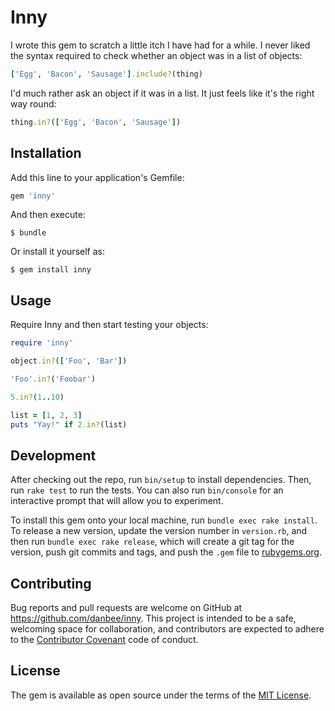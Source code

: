 # Inny

I wrote this gem to scratch a little itch I have had for a while. I never liked
the syntax required to check whether an object was in a list of objects:

```ruby
['Egg', 'Bacon', 'Sausage'].include?(thing)
```

I'd much rather ask an object if it was in a list. It just feels like it's the
right way round:

```ruby
thing.in?(['Egg', 'Bacon', 'Sausage'])
```

## Installation

Add this line to your application's Gemfile:

```ruby
gem 'inny'
```

And then execute:

    $ bundle

Or install it yourself as:

    $ gem install inny

## Usage

Require Inny and then start testing your objects:

```ruby
require 'inny'

object.in?(['Foo', 'Bar'])

'Foo'.in?('Foobar')

5.in?(1..10)

list = [1, 2, 3]
puts "Yay!" if 2.in?(list)
```

## Development

After checking out the repo, run `bin/setup` to install dependencies. Then, run `rake test` to run the tests. You can also run `bin/console` for an interactive prompt that will allow you to experiment.

To install this gem onto your local machine, run `bundle exec rake install`. To release a new version, update the version number in `version.rb`, and then run `bundle exec rake release`, which will create a git tag for the version, push git commits and tags, and push the `.gem` file to [rubygems.org](https://rubygems.org).

## Contributing

Bug reports and pull requests are welcome on GitHub at https://github.com/danbee/inny. This project is intended to be a safe, welcoming space for collaboration, and contributors are expected to adhere to the [Contributor Covenant](contributor-covenant.org) code of conduct.


## License

The gem is available as open source under the terms of the [MIT License](http://opensource.org/licenses/MIT).

